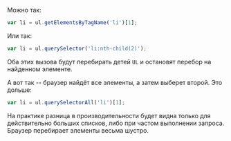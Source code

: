 Можно так:

```js
var li = ul.getElementsByTagName('li')[1];
```

Или так:

```js
var li = ul.querySelector('li:nth-child(2)');
```

Оба этих вызова будут перебирать детей `UL` и остановят перебор на найденном элементе.

А вот так -- браузер найдёт все элементы, а затем выберет второй. Это дольше:

```js
var li = ul.querySelectorAll('li')[1];
```

На практике разница в производительности будет видна только для действительно больших списков, либо при частом выполнении запроса. Браузер перебирает элементы весьма шустро.
